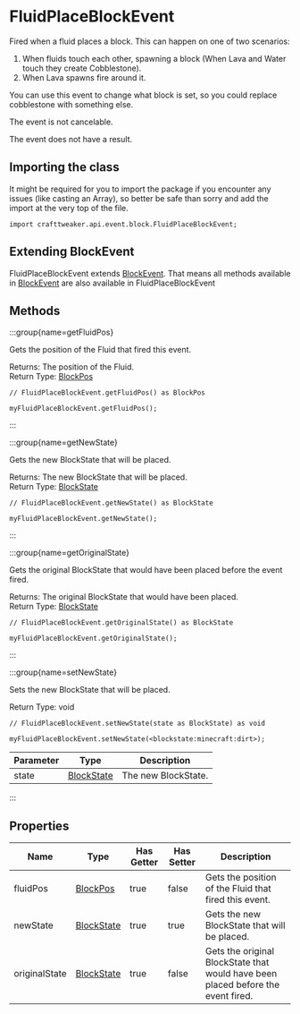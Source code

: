 # FluidPlaceBlockEvent

Fired when a fluid places a block. This can happen on one of two scenarios:
 1) When fluids touch each other, spawning a block (When Lava and Water touch they create Cobblestone).
 2) When Lava spawns fire around it.

 You can use this event to change what block is set, so you could replace cobblestone with something else.

The event is not cancelable.

The event does not have a result.

## Importing the class

It might be required for you to import the package if you encounter any issues (like casting an Array), so better be safe than sorry and add the import at the very top of the file.
```zenscript
import crafttweaker.api.event.block.FluidPlaceBlockEvent;
```


## Extending BlockEvent

FluidPlaceBlockEvent extends [BlockEvent](/vanilla/api/event/block/BlockEvent). That means all methods available in [BlockEvent](/vanilla/api/event/block/BlockEvent) are also available in FluidPlaceBlockEvent

## Methods

:::group{name=getFluidPos}

Gets the position of the Fluid that fired this event.

Returns: The position of the Fluid.  
Return Type: [BlockPos](/vanilla/api/util/math/BlockPos)

```zenscript
// FluidPlaceBlockEvent.getFluidPos() as BlockPos

myFluidPlaceBlockEvent.getFluidPos();
```

:::

:::group{name=getNewState}

Gets the new BlockState that will be placed.

Returns: The new BlockState that will be placed.  
Return Type: [BlockState](/vanilla/api/block/BlockState)

```zenscript
// FluidPlaceBlockEvent.getNewState() as BlockState

myFluidPlaceBlockEvent.getNewState();
```

:::

:::group{name=getOriginalState}

Gets the original BlockState that would have been placed before the event fired.

Returns: The original BlockState that would have been placed.  
Return Type: [BlockState](/vanilla/api/block/BlockState)

```zenscript
// FluidPlaceBlockEvent.getOriginalState() as BlockState

myFluidPlaceBlockEvent.getOriginalState();
```

:::

:::group{name=setNewState}

Sets the new BlockState that will be placed.

Return Type: void

```zenscript
// FluidPlaceBlockEvent.setNewState(state as BlockState) as void

myFluidPlaceBlockEvent.setNewState(<blockstate:minecraft:dirt>);
```

| Parameter | Type | Description |
|-----------|------|-------------|
| state | [BlockState](/vanilla/api/block/BlockState) | The new BlockState. |


:::


## Properties

| Name | Type | Has Getter | Has Setter | Description |
|------|------|------------|------------|-------------|
| fluidPos | [BlockPos](/vanilla/api/util/math/BlockPos) | true | false | Gets the position of the Fluid that fired this event. |
| newState | [BlockState](/vanilla/api/block/BlockState) | true | true | Gets the new BlockState that will be placed. |
| originalState | [BlockState](/vanilla/api/block/BlockState) | true | false | Gets the original BlockState that would have been placed before the event fired. |

